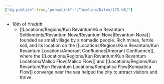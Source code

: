 ```yaml
---
{"dg-publish":true,"permalink":"/Timeline/Dates/175 NE/"}
---
```


- 16th of Ymdrift
	- [[Locations/Regions/Kun Revantum/Kun Revantum Settlements/Revantum Nova/Revantum Nova\|Revantum Nova]] founded as small village by a nomadic people. Rich mines, fertile soil, and its location on the [[Locations/Regions/Kun Revantum/Kun Revantum Locations/Amorant Confluence\|Amorant Confluence]], where the [[Locations/Regions/Kun Revantum/Kun Revantum Locations/Malico Flow\|Malico Flow]] and [[Locations/Regions/Kun Revantum/Kun Revantum Locations/Kompatica Flow\|Kompatica Flow]] converge near the sea helped the city to attract visitors and thrive.